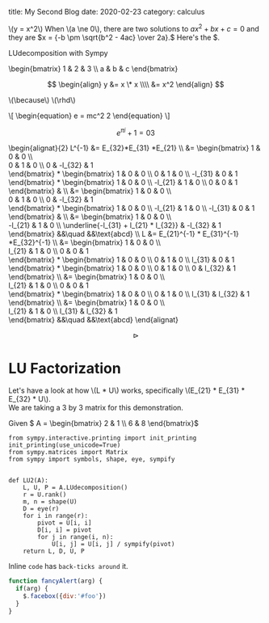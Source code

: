 title: My Second Blog
date: 2020-02-23
category: calculus 
    

\\(y = x^2\\)
When \\(a \ne 0\\), there are two solutions to $ax^2 + bx+c=0$ and they are $x = {-b \pm \sqrt{b^2 - 4ac} \over 2a}.$
Here's the \$.


LUdecomposition with Sympy

\begin{bmatrix}
1 & 2 & 3 \\\\
a & b & c
\end{bmatrix}  

$$
\begin{align}
y &= x \* x  \\\\ 
  &= x^2
\end{align}
$$

\\(\because\\)
\\(\rhd\\)


\\[
\begin{equation}
e = mc^2   2
\end{equation}
\\]




$$
\begin{equation}
    e^{\pi i} + 1 = 0  3
\end{equation}
$$


\begin{alignat}{2}
 L^{-1} &= E_{32}\*E_{31} \*E_{21}  \\\\
  &= \begin{bmatrix}
  1 & 0 & 0   \\\\  
  0 & 1 & 0  \\\\ 
  0 & -l_{32} & 1  
  \end{bmatrix} \* 
\begin{bmatrix}
  1 & 0 & 0  \\\\
  0 & 1 & 0  \\\\
  -l_{31} & 0 & 1 
  \end{bmatrix}  \*
  \begin{bmatrix} 1 & 0 & 0 \\\\
  -l_{21} & 1 & 0 \\\\
  0 & 0 & 1
  \end{bmatrix}  & \\\\ 
&= 
  \begin{bmatrix}
  1 & 0 & 0   \\\\  
  0 & 1 & 0  \\\\ 
  0 & -l_{32} & 1  
  \end{bmatrix} \* 
\begin{bmatrix}
  1 & 0 & 0  \\\\
  -l_{21} & 1 & 0  \\\\
  -l_{31} & 0 & 1 
  \end{bmatrix}  & \\\\
&=
  \begin{bmatrix}
  1 & 0 & 0   \\\\  
  -l_{21} & 1 & 0  \\\\ 
  \underline{-l_{31} + l_{21} \* l_{32}} & -l_{32} & 1  
  \end{bmatrix} &&\quad &&\text{abcd} \\\\
L &= E_{21}^{-1} \* E\_{31}^{-1} \*E_{32}^{-1} \\\\
  &= \begin{bmatrix}
  1 & 0 & 0   \\\\  
  l_{21} & 1 & 0  \\\\ 
  0 & 0 & 1  
  \end{bmatrix}  \* 
\begin{bmatrix}
  1 & 0 & 0  \\\\
  0 & 1 & 0  \\\\
  l_{31} & 0 & 1 
  \end{bmatrix}  \*
  \begin{bmatrix}
  1 & 0 & 0 \\\\
  0 & 1 & 0 \\\\
  0 & l_{32} & 1
  \end{bmatrix}  \\\\ 
&= 
  \begin{bmatrix}
  1 & 0 & 0   \\\\  
  l_{21} & 1 & 0  \\\\ 
  0 & 0 & 1  
  \end{bmatrix} \* 
\begin{bmatrix}
  1 & 0 & 0  \\\\
  0 & 1 & 0  \\\\
  l_{31} & l_{32} & 1 
  \end{bmatrix}   \\\\
&=
  \begin{bmatrix}
  1 & 0 & 0   \\\\  
  l_{21} & 1 & 0  \\\\ 
  l_{31} & l_{32} & 1  
  \end{bmatrix}   &&\quad &&\text{abcd}
\end{alignat}



$$
\rhd
$$

# LU Factorization  
Let's have a look at how \\(L * U\\) works, specifically \\(E_{21} * E_{31} * E_{32} * U\\).    
We are taking a 3 by 3 matrix for this demonstration.


Given $ A = \begin{bmatrix}
2 & 1 \\\\
6 & 8 \end{bmatrix}$



    from sympy.interactive.printing import init_printing
    init_printing(use_unicode=True)
    from sympy.matrices import Matrix 
    from sympy import symbols, shape, eye, sympify


    def LU2(A):
        L, U, P = A.LUdecomposition()
        r = U.rank()
        m, n = shape(U)
        D = eye(r)
        for i in range(r):
            pivot = U[i, i]
            D[i, i] = pivot
            for j in range(i, n):
                U[i, j] = U[i, j] / sympify(pivot)
        return L, D, U, P
        
Inline `code` has `back-ticks around` it.

```javascript  
function fancyAlert(arg) {   
  if(arg) {   
    $.facebox({div:'#foo'})    
  }   
}   
```





